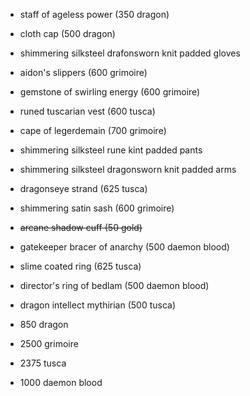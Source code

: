 + staff of ageless power (350 dragon)
+ cloth cap (500 dragon)
+ shimmering silksteel drafonsworn knit padded gloves
+ aidon's slippers (600 grimoire)
+ gemstone of swirling energy (600 grimoire)
+ runed tuscarian vest (600 tusca)
+ cape of legerdemain (700 grimoire)
+ shimmering silksteel rune kint padded pants
+ shimmering silksteel dragonsworn knit padded arms
+ dragonseye strand (625 tusca)
+ shimmering satin sash (600 grimoire)
+ ~~arcane shadow cuff (50 gold)~~
+ gatekeeper bracer of anarchy (500 daemon blood)
+ slime coated ring (625 tusca)
+ director's ring of bedlam (500 daemon blood)
+ dragon intellect mythirian (500 tusca)


+ 850 dragon
+ 2500 grimoire
+ 2375 tusca
+ 1000 daemon blood
